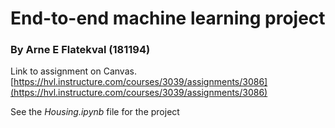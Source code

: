 # End-to-end machine learning project
### By Arne E Flatekval (181194)

Link to assignment on Canvas.
[https://hvl.instructure.com/courses/3039/assignments/3086](https://hvl.instructure.com/courses/3039/assignments/3086)

See the *Housing.ipynb* file for the project